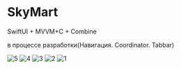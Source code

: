 # SkyMart

SwiftUI + MVVM+C + Combine

в процессе разработки(Навигация. Coordinator. Tabbar)

![5](https://github.com/NastasiaIOSdev/SkyMart/assets/48592495/5ac4ce46-80eb-4a4f-a422-43268e345447250×250)
![4](https://github.com/NastasiaIOSdev/SkyMart/assets/48592495/4c05bd62-3870-4d3c-94db-bab6eb034e3f250×250)
![3](https://github.com/NastasiaIOSdev/SkyMart/assets/48592495/c012d891-2709-4425-bf0b-a2b9ed281f90250×250)
![2](https://github.com/NastasiaIOSdev/SkyMart/assets/48592495/c37c2f9b-c911-4475-926d-5dd93e69ac6c250×250)
![1](https://github.com/NastasiaIOSdev/SkyMart/assets/48592495/a6021bf1-025a-43a8-bca3-a442a5ba98c0=64×130)

